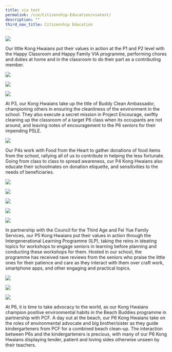```yaml
---
title: via test
permalink: /cce/Citizenship-Education/viatest/
description: ""
third_nav_title: Citizenship Education
---
```

![](/images/via1.png)

Our little Kong Hwaians put their values in action at the P1 and P2 level with the Happy Classroom and Happy Family VIA programme, performing chores and duties at home and in the classroom to do their part as a contributing member.

![](/images/via2.png)

![](/images/via3.png)

![](/images/via4.png)

At P3, our Kong Hwaians take up the title of Buddy Clean Ambassador, championing others in ensuring the cleanliness of the environment in the school. They also execute a secret mission in Project Encourage, swiftly cleaning up the classroom of a target P6 class when its occupants are not around, and leaving notes of encouragement to the P6 seniors for their impending PSLE.


![](/images/via5.png)

Our P4s work with Food from the Heart to gather donations of food items from the school, rallying all of us to contribute in helping the less fortunate. Going from class to class to spread awareness, our P4 Kong Hwaians also educate their schoolmates on donation etiquette, and sensitivities to the needs of beneficiaries.

![](/images/via7.png)

![](/images/via8.png)

![](/images/via9.png)

![](/images/via10.png)

![](/images/via11.png)

In partnership with the Council for the Third Age and Fei Yue Family Services, our P5 Kong Hwaians put their values in action through the Intergenerational Learning Programme (ILP), taking the reins in ideating topics for workshops to engage seniors in learning before planning and conducting these workshops for them. Hosted in our school, the programme has received rave reviews from the seniors who praise the little ones for their patience and care as they interact with them over craft work, smartphone apps, and other engaging and practical topics.

![](/images/via12.png)

![](/images/via13.png)

![](/images/via14.png)

At P6, it is time to take advocacy to the world, as our Kong Hwaians champion positive environmental habits in the Beach Buddies programme in partnership with PCF. A day out at the beach, our P6 Kong Hwaians take on the roles of environmental advocate and big brother/sister as they guide kindergarteners from PCF for a combined beach clean-up. The interaction between P6s and the kindergarteners is precious, with many of our P6 Kong Hwaians displaying tender, patient and loving sides otherwise unseen by their teachers. 
